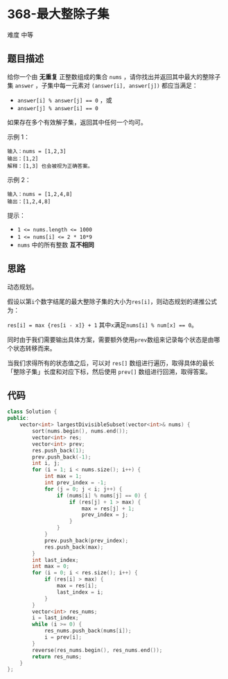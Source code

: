 # 368-最大整除子集

难度 中等



## 题目描述

给你一个由 **无重复** 正整数组成的集合 `nums` ，请你找出并返回其中最大的整除子集 `answer` ，子集中每一元素对 `(answer[i], answer[j])` 都应当满足：

- `answer[i] % answer[j] == 0` ，或
- `answer[j] % answer[i] == 0`

如果存在多个有效解子集，返回其中任何一个均可。

示例 1：
```
输入：nums = [1,2,3]
输出：[1,2]
解释：[1,3] 也会被视为正确答案。
```
示例 2：
```
输入：nums = [1,2,4,8]
输出：[1,2,4,8]
```

提示：

- `1 <= nums.length <= 1000`
- `1 <= nums[i] <= 2 * 10*9`
- `nums` 中的所有整数 **互不相同**



## 思路

动态规划。

假设以第`i`个数字结尾的最大整除子集的大小为`res[i]`，则动态规划的递推公式为：

`res[i] = max {res[i - x]} + 1` 其中`x`满足`nums[i] % num[x] == 0`。

同时由于我们需要输出具体方案，需要额外使用`prev`数组来记录每个状态是由哪个状态转移而来。

当我们求得所有的状态值之后，可以对 `res[]` 数组进行遍历，取得具体的最长「整除子集」长度和对应下标，然后使用 `prev[]` 数组进行回溯，取得答案。



## 代码

```c++
class Solution {
public:
    vector<int> largestDivisibleSubset(vector<int>& nums) {
        sort(nums.begin(), nums.end());
        vector<int> res;
        vector<int> prev;
        res.push_back(1);
        prev.push_back(-1);
        int i, j;
        for (i = 1; i < nums.size(); i++) {
            int max = 1;
            int prev_index = -1;
            for (j = 0; j < i; j++) {
                if (nums[i] % nums[j] == 0) {
                    if (res[j] + 1 > max) {
                        max = res[j] + 1;
                        prev_index = j;
                    }
                }
            }
            prev.push_back(prev_index);
            res.push_back(max);
        }
        int last_index;
        int max = 0;
        for (i = 0; i < res.size(); i++) {
            if (res[i] > max) {
                max = res[i];
                last_index = i;
            }
        }
        vector<int> res_nums;
        i = last_index;
        while (i >= 0) {
            res_nums.push_back(nums[i]);
            i = prev[i];
        }
        reverse(res_nums.begin(), res_nums.end());
        return res_nums;
    }
};
```

